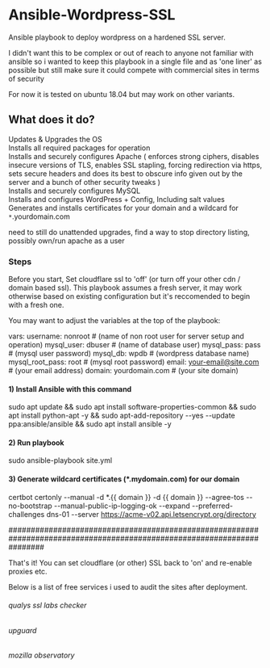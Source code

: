 # Ansible-Wordpress-SSL
Ansible playbook to deploy wordpress on a hardened SSL server.

I didn't want this to be complex or out of reach to anyone not familiar with ansible so i wanted to keep this playbook in a single file and as 'one liner' as possible but still make sure it could compete with commercial sites in terms of security

For now it is tested on ubuntu 18.04 but may work on other variants.

## What does it do?
Updates & Upgrades the OS  
Installs all required packages for operation  
Installs and securely configures Apache ( enforces strong ciphers, disables insecure versions of TLS, enables SSL stapling, forcing redirection via https, sets secure headers and does its best to obscure info given out by the server and a bunch of other security tweaks )  
Installs and securely configures MySQL  
Installs and configures WordPress + Config, Including salt values  
Generates and installs certificates for your domain and a wildcard for `*`.yourdomain.com

need to still do unattended upgrades, find a way to stop directory listing, possibly own/run apache as a user 
### Steps

Before you start, Set cloudflare ssl to 'off' (or turn off your other cdn / domain based ssl). This playbook assumes a fresh server, it may work otherwise based on existing configuration but it's reccomended to begin with a fresh one.

You may want to adjust the variables at the top of the playbook:

  vars:
    username: nonroot # (name of non root user for server setup and operation)
    mysql_user: dbuser # (name of database user)
    mysql_pass: pass # (mysql user password)
    mysql_db: wpdb # (wordpress database name)
    mysql_root_pass: root # (mysql root password)
    email: your-email@site.com # (your email address)
    domain: yourdomain.com # (your site domain)

#### 1) Install Ansible with this command
sudo apt update && sudo apt install software-properties-common && sudo apt install python-apt -y && sudo apt-add-repository --yes --update ppa:ansible/ansible && sudo apt install ansible -y

#### 2) Run playbook
sudo ansible-playbook site.yml

#### 3) Generate wildcard certificates (*.mydomain.com) for our domain 
certbot certonly --manual -d *.{{ domain }} -d {{ domain }} --agree-tos --no-bootstrap --manual-public-ip-logging-ok --expand --preferred-challenges dns-01 --server https://acme-v02.api.letsencrypt.org/directory

########################################################################################################################

That's it! You can set cloudflare (or other) SSL back to 'on' and re-enable proxies etc.

Below is a list of free services i used to audit the sites after deployment.

###### qualys ssl labs checker
###### upguard
###### mozilla observatory
